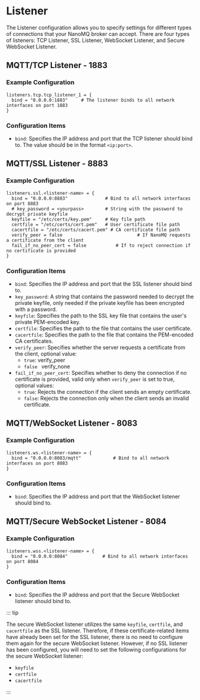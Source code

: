 # Listener 

The Listener configuration allows you to specify settings for different types of connections that your NanoMQ broker can accept. There are four types of listeners: TCP Listener, SSL Listener, WebSocket Listener, and Secure WebSocket Listener.

## MQTT/TCP Listener - 1883

### **Example Configuration**

```hcl
listeners.tcp.tcp_listener_1 = {
  bind = "0.0.0.0:1883"     # The listener binds to all network interfaces on port 1883
}
```

### **Configuration Items**

- `bind`: Specifies the IP address and port that the TCP listener should bind to. The value should be in the format `<ip:port>`.

## MQTT/SSL Listener - 8883

### **Example Configuration**

```hcl
listeners.ssl.<listener-name> = {
  bind = "0.0.0.0:8883"              # Bind to all network interfaces on port 8883
  # key_password = <yourpass>        # String with the password to decrypt private keyfile
  keyfile = "/etc/certs/key.pem"     # Key file path
  certfile = "/etc/certs/cert.pem"   # User certificate file path
  cacertfile = "/etc/certs/cacert.pem" # CA certificate file path
  verify_peer = false					  		 # If NanoMQ requests a certificate from the client 	
  fail_if_no_peer_cert = false			 # If to reject connection if no certificate is provided
}
```

### **Configuration Items**

- `bind`: Specifies the IP address and port that the SSL listener should bind to.
- `key_password`: A string that contains the password needed to decrypt the private keyfile, only needed if the private keyfile has been encrypted with a password. 
- `keyfile`: Specifies the path to the SSL key file that contains the user's private PEM-encoded key.
- `certfile`: Specifies the path to the file that contains the user certificate.
- `cacertfile`: Specifies the path to the file that contains the PEM-encoded CA certificates.
- `verify_peer`: Specifies whether the server requests a certificate from the client, optional value: 
  - `true`: verify_peer
  - `false ` verify_none
- `fail_if_no_peer_cert`: Specifies whether to deny the connection if no certificate is provided, valid only when `verify_peer` is set to true, optional values: 
  - `true`: Rejects the connection if the client sends an empty certificate.
  - `false`: Rejects the connection only when the client sends an invalid certificate.

## MQTT/WebSocket Listener - 8083

### **Example Configuration**

```hcl
listeners.ws.<listener-name> = {
  bind = "0.0.0.0:8083/mqtt"			# Bind to all network interfaces on port 8083
}
```

### **Configuration Items**

- `bind`: Specifies the IP address and port that the WebSocket listener should bind to.

## MQTT/Secure WebSocket Listener - 8084

### **Example Configuration**

```hcl
listeners.wss.<listener-name> = {
  bind = "0.0.0.0:8084"           	# Bind to all network interfaces on port 8084
}
```

### **Configuration Items**

- `bind`: Specifies the IP address and port that the Secure WebSocket listener should bind to.

::: tip

The secure WebSocket listener utilizes the same `keyfile`, `certfile`, and `cacertfile` as the SSL listener. Therefore, if these certificate-related items have already been set for the SSL listener, there is no need to configure them again for the secure WebSocket listener. However, if no SSL listener has been configured, you will need to set the following configurations for the secure WebSocket listener:

- `keyfile`
- `certfile`
- `cacertfile`

:::
